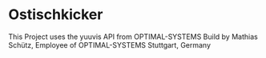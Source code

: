# Ostischkicker

This Project uses the yuuvis API from OPTIMAL-SYSTEMS
Build by Mathias Schütz, Employee of OPTIMAL-SYSTEMS Stuttgart, Germany